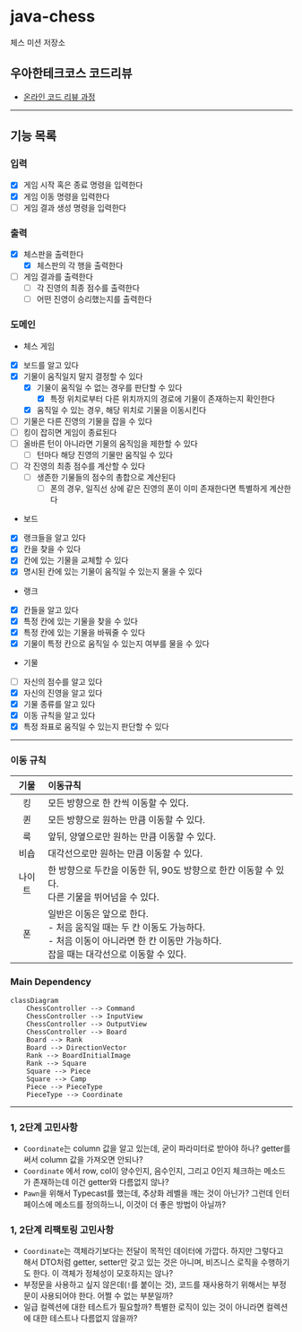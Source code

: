 # java-chess

체스 미션 저장소

## 우아한테크코스 코드리뷰

- [온라인 코드 리뷰 과정](https://github.com/woowacourse/woowacourse-docs/blob/master/maincourse/README.md)

---
## 기능 목록

### 입력
- [x] 게임 시작 혹은 종료 명령을 입력한다
- [x] 게임 이동 명령을 입력한다
- [ ] 게임 결과 생성 명령을 입력한다

### 출력
- [x] 체스판을 출력한다
  - [x] 체스판의 각 행을 출력한다
- [ ] 게임 결과를 출력한다
  - [ ] 각 진영의 최종 점수를 출력한다
  - [ ] 어떤 진영이 승리했는지를 출력한다

### 도메인

- 체스 게임
- [x] 보드를 알고 있다
- [x] 기물이 움직일지 말지 결정할 수 있다
  - [x] 기물이 움직일 수 없는 경우를 판단할 수 있다
    - [x] 특정 위치로부터 다른 위치까지의 경로에 기물이 존재하는지 확인한다
  - [x] 움직일 수 있는 경우, 해당 위치로 기물을 이동시킨다
- [ ] 기물은 다른 진영의 기물을 잡을 수 있다
- [ ] 킹이 잡히면 게임이 종료된다
- [ ] 올바른 턴이 아니라면 기물의 움직임을 제한할 수 있다
  - [ ] 턴마다 해당 진영의 기물만 움직일 수 있다
- [ ] 각 진영의 최종 점수를 계산할 수 있다
  - [ ] 생존한 기물들의 점수의 총합으로 계산된다
    - [ ] 폰의 경우, 일직선 상에 같은 진영의 폰이 이미 존재한다면 특별하게 계산한다

 - 보드
- [x] 랭크들을 알고 있다
- [x] 칸을 찾을 수 있다
- [x] 칸에 있는 기물을 교체할 수 있다
- [x] 명시된 칸에 있는 기물이 움직일 수 있는지 물을 수 있다

- 랭크
- [x] 칸들을 알고 있다
- [x] 특정 칸에 있는 기물을 찾을 수 있다
- [x] 특정 칸에 있는 기물을 바꿔줄 수 있다
- [x] 기물이 특정 칸으로 움직일 수 있는지 여부를 물을 수 있다

- 기물
- [ ] 자신의 점수를 알고 있다
- [x] 자신의 진영을 알고 있다
- [x] 기물 종류를 알고 있다
- [x] 이동 규칙을 알고 있다
- [x] 특정 좌표로 움직일 수 있는지 판단할 수 있다
  
---

### 이동 규칙
|  기물   | 이동규칙                                                                                |
|:-----:|:------------------------------------------------------------------------------------|
|킹| 모든 방향으로 한 칸씩 이동할 수 있다.                                                              |
|퀸| 모든 방향으로 원하는 만큼 이동할 수 있다.                                                            |
|룩| 앞뒤, 양옆으로만 원하는 만큼 이동할 수 있다.                                                          |
|비숍| 대각선으로만 원하는 만큼 이동할 수 있다.                                                             |
|나이트| 한 방향으로 두칸을 이동한 뒤, 90도 방향으로 한칸 이동할 수 있다.<br/>다른 기물을 뛰어넘을 수 있다.                       |
|폰| 일반은 이동은 앞으로 한다.<br/>- 처음 움직일 때는 두 칸 이동도 가능하다.<br/>- 처음 이동이 아니라면 한 칸 이동만 가능하다.<br/> 잡을 때는 대각선으로 이동할 수 있다. |

### Main Dependency

```mermaid
classDiagram
    ChessController --> Command
    ChessController --> InputView
    ChessController --> OutputView
    ChessController --> Board
    Board --> Rank
    Board --> DirectionVector
    Rank --> BoardInitialImage
    Rank --> Square
    Square --> Piece
    Square --> Camp
    Piece --> PieceType
    PieceType --> Coordinate
```


---
### 1, 2단계 고민사항
- `Coordinate`는 column 값을 알고 있는데, 굳이 파라미터로 받아야 하나? getter를 써서 column 값을 가져오면 안되나?
- `Coordinate` 에서 row, col이 양수인지, 음수인지, 그리고 0인지 체크하는 메소드가 존재하는데 이건 getter와 다름없지 않나?
- `Pawn`을 위해서 Typecast를 했는데, 추상화 레벨을 깨는 것이 아닌가? 그런데 인터페이스에 메소드를 정의하느니, 이것이 더 좋은 방법이 아닐까?

### 1, 2단계 리팩토링 고민사항
- `Coordinate`는 객체라기보다는 전달이 목적인 데이터에 가깝다. 하지만 그렇다고 해서 DTO처럼 getter, setter만 갖고 있는 것은 아니며,
  비즈니스 로직을 수행하기도 한다. 이 객체가 정체성이 모호하지는 않나?
- 부정문을 사용하고 싶지 않은데(`!`를 붙이는 것), 코드를 재사용하기 위해서는 부정문이 사용되어야 한다. 어쩔 수 없는 부분일까?
- 일급 컬렉션에 대한 테스트가 필요할까? 특별한 로직이 있는 것이 아니라면 컬렉션에 대한 테스트나 다름없지 않을까?
